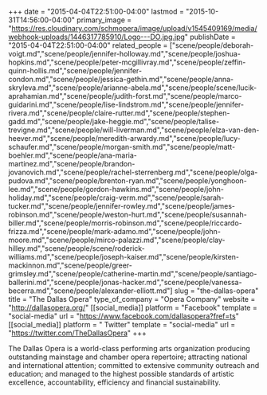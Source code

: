 +++
date = "2015-04-04T22:51:00-04:00"
lastmod = "2015-10-31T14:56:00-04:00"
primary_image = "https://res.cloudinary.com/schmopera/image/upload/v1545409169/media/webhook-uploads/1446317785910/Logo---DO.jpg.jpg"
publishDate = "2015-04-04T22:51:00-04:00"
related_people = ["scene/people/deborah-voigt.md","scene/people/jennifer-holloway.md","scene/people/joshua-hopkins.md","scene/people/peter-mcgillivray.md","scene/people/zeffin-quinn-hollis.md","scene/people/jennifer-condon.md","scene/people/jessica-gethin.md","scene/people/anna-skryleva.md","scene/people/arianne-abela.md","scene/people/scene/lucik-aprahamian.md","scene/people/judith-forst.md","scene/people/marco-guidarini.md","scene/people/lise-lindstrom.md","scene/people/jennifer-rivera.md","scene/people/claire-rutter.md","scene/people/stephen-gadd.md","scene/people/jake-heggie.md","scene/people/talise-trevigne.md","scene/people/will-liverman.md","scene/people/elza-van-den-heever.md","scene/people/meredith-arwardy.md","scene/people/lucy-schaufer.md","scene/people/morgan-smith.md","scene/people/matt-boehler.md","scene/people/ana-maria-martinez.md","scene/people/brandon-jovanovich.md","scene/people/rachel-sterrenberg.md","scene/people/olga-pudova.md","scene/people/brenton-ryan.md","scene/people/yonghoon-lee.md","scene/people/gordon-hawkins.md","scene/people/john-holiday.md","scene/people/craig-verm.md","scene/people/sarah-tucker.md","scene/people/jennifer-rowley.md","scene/people/james-robinson.md","scene/people/weston-hurt.md","scene/people/susannah-biller.md","scene/people/morris-robinson.md","scene/people/riccardo-frizza.md","scene/people/mark-adamo.md","scene/people/john-moore.md","scene/people/mirco-palazzi.md","scene/people/clay-hilley.md","scene/people/scene/roderick-williams.md","scene/people/joseph-kaiser.md","scene/people/kirsten-mackinnon.md","scene/people/greer-grimsley.md","scene/people/catherine-martin.md","scene/people/santiago-ballerini.md","scene/people/jonas-hacker.md","scene/people/vanessa-becerra.md","scene/people/alexander-elliott.md"]
slug = "the-dallas-opera"
title = "The Dallas Opera"
type_of_company = "Opera Company"
website = "http://dallasopera.org/"
[[social_media]]
platform = "Facebook"
template = "social-media"
url = "https://www.facebook.com/dallasopera?fref=ts"
[[social_media]]
platform = " Twitter"
template = "social-media"
url = "https://twitter.com/TheDallasOpera"
+++

<p>
	The Dallas Opera is a world-class performing arts organization producing outstanding mainstage and chamber opera repertoire; attracting national and international attention; committed to extensive community outreach and education; and managed to the highest possible standards of artistic excellence, accountability, efficiency and financial sustainability.
</p>
